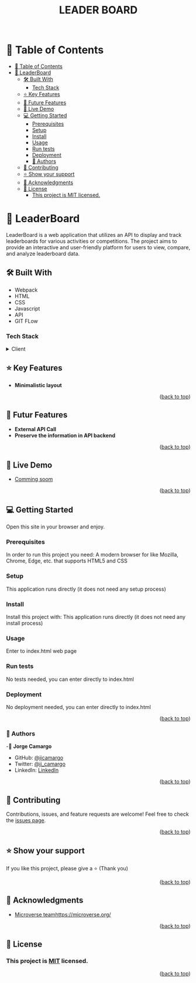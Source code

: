 <a name="readme-top"></a>
  
<div align="center">
  <br/>

  <h1><b>LEADER BOARD</b></h1>

  <br/>
</div>

<!-- TABLE OF CONTENTS -->
# 📗 Table of Contents

- [📗 Table of Contents](#-table-of-contents)
- [📖 LeaderBoard ](#-to-do-list-app-)
  - [🛠 Built With ](#-built-with-)
    - [Tech Stack ](#tech-stack-)
  - [⭐️ Key Features ](#️-key-features-)
  - [🔭 Future Features ](#️-future-features-)
  - [🚀 Live Demo](#live-demo)
  - [💻 Getting Started ](#-getting-started-)
    - [Prerequisites](#prerequisites)
    - [Setup](#setup)
    - [Install](#install)
    - [Usage](#usage)
    - [Run tests](#run-tests)
    - [Deployment](#deployment)
    - [👥 Authors ](#-authors-)
  - [🤝 Contributing ](#-contributing-)
  - [⭐️ Show your support ](#️-show-your-support-)
  - [🙏 Acknowledgments ](#-acknowledgments-)
  - [📝 License ](#-license-)
    - [This project is MIT licensed.](#this-project-is-mit-licensed)


<!-- PROJECT DESCRIPTION -->

# 📖 LeaderBoard <a name="about-project"></a>

LeaderBoard is a web application that utilizes an API to display and track leaderboards for various activities or competitions. The project aims to provide an interactive and user-friendly platform for users to view, compare, and analyze leaderboard data. 

## 🛠 Built With <a name="built-with"></a>
- Webpack
- HTML
- CSS
- Javascript
- API
- GIT FLow

### Tech Stack <a name="tech-stack"></a>

<details>
  <summary>Client</summary>
  <ul>
    <li>HTML</li>
    <li>JAVASCRIPT</li>
    <li>CSS</li>
    <li>WEBPACK</li>
  </ul>
</details>

## ⭐️ Key Features <a name="key-features"></a> 

- **Minimalistic layout**

<p align="right">(<a href="#readme-top">back to top</a>)</p>

## 🔭 Futur Features <a name="future-features"></a> 

- **External API Call**
- **Preserve the information in API backend**

<p align="right">(<a href="#readme-top">back to top</a>)</p>

<!-- DEMO LINK -->
## 🚀 Live Demo <a name="live-demo"></a>

- [Comming soom]()

<p align="right">(<a href="#readme-top">back to top</a>)</p>


<!-- GETTING STARTED -->
## 💻 Getting Started <a name="getting-started"></a>

Open this site in your browser and enjoy.

### Prerequisites
  In order to run this project you need:
  A modern browser for like Mozilla, Chrome, Edge, etc. that supports HTML5 and CSS

### Setup
  This application runs directly (it does not need any setup process)

### Install
  Install this project with:
  This application runs directly (it does not need any install process)

### Usage
  Enter to index.html web page

### Run tests
  No tests needed, you can enter directly to index.html

### Deployment
  No deployment needed, you can enter directly to index.html

<p align="right">(<a href="#readme-top">back to top</a>)</p>

<!-- AUTHORS -->
### 👥 Authors <a name="authors"></a>

-👤 **Jorge Camargo**

- GitHub: [@jicamargo](https://github.com/jicamargo)
- Twitter: [@ji_camargo](https://twitter.com/ji_camargo)
- LinkedIn: [LinkedIn](https://linkedin.com/in/jorgecamargog)
<p align="right">(<a href="#readme-top">back to top</a>)</p>


<!-- CONTRIBUTING -->
## 🤝 Contributing <a name="contributing"></a>

Contributions, issues, and feature requests are welcome!
Feel free to check the [issues page](../../issues/).
  <p align="right">(<a href="#readme-top">back to top</a>)</p>

<!-- SUPPORT -->
## ⭐️ Show your support <a name="support"></a>

If you like this project, please give a ⭐️ (Thank you)
<p align="right">(<a href="#readme-top">back to top</a>)</p>
<!-- ACKNOWLEDGEMENTS -->

## 🙏 Acknowledgments <a name="acknowledgements"></a>

- [Microverse team]()https://microverse.org/
  
<p align="right">(<a href="#readme-top">back to top</a>)</p>

## 📝 License <a name="license"></a>

### This project is [MIT](./LICENSE) licensed.
  

<p align="right">(<a href="#readme-top">back to top</a>)</p>
